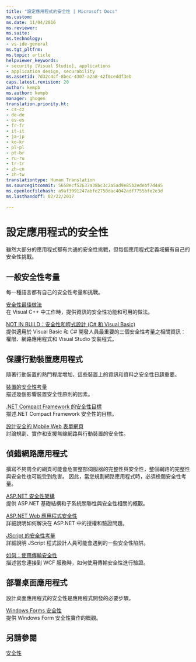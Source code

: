 ```yaml
---
title: "設定應用程式的安全性 | Microsoft Docs"
ms.custom: 
ms.date: 11/04/2016
ms.reviewer: 
ms.suite: 
ms.technology:
- vs-ide-general
ms.tgt_pltfrm: 
ms.topic: article
helpviewer_keywords:
- security [Visual Studio], applications
- application design, securability
ms.assetid: 7d32c4cf-8bec-4307-a2a8-42f0ceddf3eb
caps.latest.revision: 20
author: kempb
ms.author: kempb
manager: ghogen
translation.priority.ht:
- cs-cz
- de-de
- es-es
- fr-fr
- it-it
- ja-jp
- ko-kr
- pl-pl
- pt-br
- ru-ru
- tr-tr
- zh-cn
- zh-tw
translationtype: Human Translation
ms.sourcegitcommit: 5658ecf52637a38bc3c2a5ad9e85b2edebf7d445
ms.openlocfilehash: a9af3991247abfe2750dac4042adf7755bfe2e3d
ms.lasthandoff: 02/22/2017

---
```

# <a name="securing-applications"></a>設定應用程式的安全性
雖然大部分的應用程式都有共通的安全性挑戰，但每個應用程式定義域擁有自己的安全性挑戰。  
  
## <a name="general-security-considerations"></a>一般安全性考量  
 每一種語言都有自己的安全性考量和挑戰。  
  
 [安全性最佳做法](/visual-cpp/top/security-best-practices-for-cpp)  
 在 Visual C++ 中工作時，提供資訊的安全性功能和可用的做法。  
  
 [NOT IN BUILD：安全性和程式設計 (C# 和 Visual Basic)](http://msdn.microsoft.com/en-us/227e2863-cf09-4c28-9611-bcd82be5e994)  
 提供適用於 Visual Basic 和 C# 開發人員最重要的三個安全性考量之相關資訊：權限、網路應用程式和 Visual Studio 安裝程式。  
  
## <a name="securing-mobile-applications"></a>保護行動裝置應用程式  
 隨著行動裝置的熱門程度增加，這些裝置上的資訊和資料之安全性日趨重要。  
  
 [裝置的安全性考量](http://msdn.microsoft.com/en-us/45fab484-8718-452e-8210-04fda3c6cb87)  
 描述幾個影響裝置安全性原則的因素。  
  
 [.NET Compact Framework 的安全性目標](http://msdn.microsoft.com/en-us/64ac2770-e2bc-40a3-abbf-56c8a2c0e364)  
 描述.NET Compact Framework 安全性的目標。  
  
 [設計安全的 Mobile Web 表單網頁](http://msdn.microsoft.com/en-us/b69727c1-f81f-4221-a116-8f92f769365f)  
 討論規劃、實作和支援無線網路與行動裝置的安全性。  
  
## <a name="securing-web-applications"></a>偵錯網路應用程式  
 撰寫不夠周全的網頁可能會危害整部伺服器的完整性與安全性，整個網路的完整性與安全性也可能受到危害。 因此，當您規劃網路應用程式時，必須檢閱安全性考量。  
  
 [ASP.NET 安全性架構](http://msdn.microsoft.com/Library/c34d6f4f-f64d-4697-bd32-02dd2ddf726f)  
 提供 ASP.NET 基礎結構和子系統關聯性與安全性相關的概觀。  
  
 [ASP.NET Web 應用程式安全性](http://msdn.microsoft.com/Library/658d0430-1644-4744-b52d-08b0d6fcacb8)  
 詳細說明如何解決在 ASP.NET 中的授權和驗證問題。  
  
 [JScript 的安全性考量](http://msdn.microsoft.com/en-us/8572efc9-071a-472d-a1a4-f0a3b42644c1)  
 詳細說明 JScript 程式設計人員可能會遇到的一些安全性陷阱。  
  
 [如何：使用傳輸安全性](http://msdn.microsoft.com/en-us/16210e41-5492-4cc8-9002-7366b1fc7297)  
 描述當您連接到 WCF 服務時，如何使用傳輸安全性進行驗證。  
  
## <a name="securing-desktop-applications"></a>部署桌面應用程式  
 設計桌面應用程式的安全性是應用程式開發的必要步驟。  
  
 [Windows Forms 安全性](http://msdn.microsoft.com/Library/932d438a-5285-46d8-a958-8c93d0ad6cae)  
 提供 Windows Form 安全性實作的概觀。  
  
## <a name="see-also"></a>另請參閱  
 [安全性](../ide/security-in-visual-studio.md)

